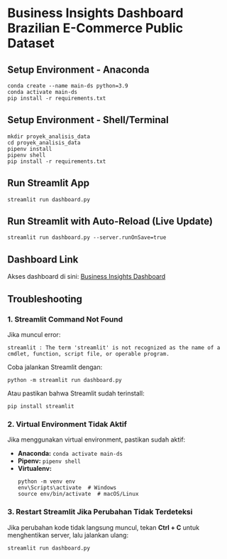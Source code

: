 # Business Insights Dashboard Brazilian E-Commerce Public Dataset

## Setup Environment - Anaconda
```
conda create --name main-ds python=3.9
conda activate main-ds
pip install -r requirements.txt
```

## Setup Environment - Shell/Terminal
```
mkdir proyek_analisis_data
cd proyek_analisis_data
pipenv install
pipenv shell
pip install -r requirements.txt
```

## Run Streamlit App
```
streamlit run dashboard.py
```

## Run Streamlit with Auto-Reload (Live Update)
```
streamlit run dashboard.py --server.runOnSave=true
```

## Dashboard Link
Akses dashboard di sini: [Business Insights Dashboard](https://zainals-e-commerce-public-dataset-analysis.streamlit.app/)

## Troubleshooting
### 1. Streamlit Command Not Found
Jika muncul error:
```
streamlit : The term 'streamlit' is not recognized as the name of a cmdlet, function, script file, or operable program.
```
Coba jalankan Streamlit dengan:
```
python -m streamlit run dashboard.py
```
Atau pastikan bahwa Streamlit sudah terinstall:
```
pip install streamlit
```

### 2. Virtual Environment Tidak Aktif
Jika menggunakan virtual environment, pastikan sudah aktif:
- **Anaconda:** `conda activate main-ds`
- **Pipenv:** `pipenv shell`
- **Virtualenv:**
  ```
  python -m venv env
  env\Scripts\activate  # Windows
  source env/bin/activate  # macOS/Linux
  ```

### 3. Restart Streamlit Jika Perubahan Tidak Terdeteksi
Jika perubahan kode tidak langsung muncul, tekan **Ctrl + C** untuk menghentikan server, lalu jalankan ulang:
```
streamlit run dashboard.py
```

